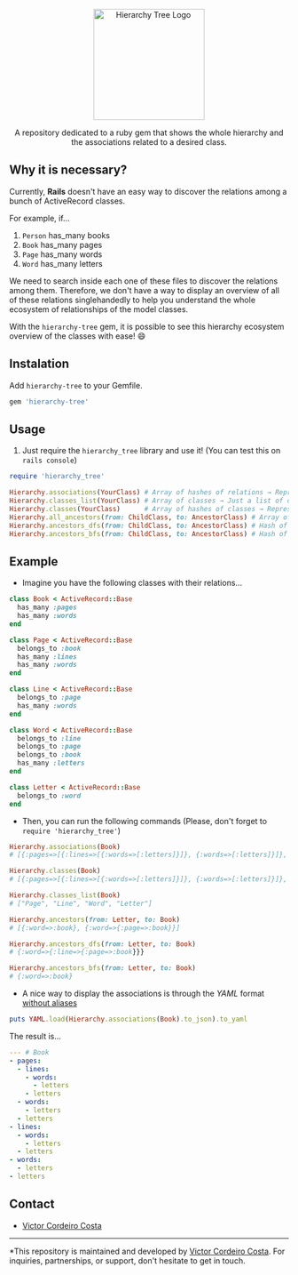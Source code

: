 <p align="center">
  <img src="https://i.imgur.com/gQlXIBG.png" alt="Hierarchy Tree Logo" width="200" height="200"/>
</p>

<p align="center">
A repository dedicated to a ruby gem that shows the whole hierarchy and the associations related to a desired class.
</p>

## Why it is necessary?

Currently, **Rails** doesn't have an easy way to discover the relations among a bunch of ActiveRecord classes.

For example, if...
1. `Person` has_many books
2. `Book` has_many pages
3. `Page` has_many words
4. `Word` has_many letters

We need to search inside each one of these files to discover the relations among them. Therefore, we don't have a way to display an overview of all of these relations singlehandedly to help you understand the whole ecosystem of relationships of the model classes.

With the `hierarchy-tree` gem, it is possible to see this hierarchy ecosystem overview of the classes with ease! :smile:

## Instalation

Add `hierarchy-tree` to your Gemfile.

```rb
gem 'hierarchy-tree'
```

## Usage

1. Just require the `hierarchy_tree` library and use it! (You can test this on `rails console`)

```rb
require 'hierarchy_tree'

Hierarchy.associations(YourClass) # Array of hashes of relations → Representing the hierarchy symbolized relations
Hierarchy.classes_list(YourClass) # Array of classes → Just a list of descendant classes, without representing the relations
Hierarchy.classes(YourClass)      # Array of hashes of classes → Representing the hierarchy of relations as stringified classes instead of symbolized relations
Hierarchy.all_ancestors(from: ChildClass, to: AncestorClass) # Array of relations → Representing all the possible paths starting from the ChildClass until it reaches AncestorClass
Hierarchy.ancestors_dfs(from: ChildClass, to: AncestorClass) # Hash of relations → Representing the ancestors hierarchy starting from the ChildClass until it reaches AncestorClass searching by Depth First Search
Hierarchy.ancestors_bfs(from: ChildClass, to: AncestorClass) # Hash of relations → Representing the ancestors hierarchy starting from the ChildClass until it reaches AncestorClass searching by Breadth First Search
```

## Example

* Imagine you have the following classes with their relations...

```rb
class Book < ActiveRecord::Base
  has_many :pages
  has_many :words
end

class Page < ActiveRecord::Base
  belongs_to :book
  has_many :lines
  has_many :words
end

class Line < ActiveRecord::Base
  belongs_to :page
  has_many :words
end

class Word < ActiveRecord::Base
  belongs_to :line
  belongs_to :page
  belongs_to :book
  has_many :letters
end

class Letter < ActiveRecord::Base
  belongs_to :word
end
```

* Then, you can run the following commands (Please, don't forget to `require 'hierarchy_tree'`)

```rb
Hierarchy.associations(Book)
# [{:pages=>[{:lines=>[{:words=>[:letters]}]}, {:words=>[:letters]}]}, {:words=>[:letters]}]

Hierarchy.classes(Book)
# [{:pages=>[{:lines=>[{:words=>[:letters]}]}, {:words=>[:letters]}]}, {:words=>[:letters]}]

Hierarchy.classes_list(Book)
# ["Page", "Line", "Word", "Letter"]

Hierarchy.ancestors(from: Letter, to: Book)
# [{:word=>:book}, {:word=>{:page=>:book}}]

Hierarchy.ancestors_dfs(from: Letter, to: Book)
# {:word=>{:line=>{:page=>:book}}}

Hierarchy.ancestors_bfs(from: Letter, to: Book)
# {:word=>:book}
```

* A nice way to display the associations is through the *YAML* format [without aliases](https://stackoverflow.com/questions/3981128/ruby-yaml-write-without-aliases/3990318)

```rb
puts YAML.load(Hierarchy.associations(Book).to_json).to_yaml
```

The result is...

```yml
--- # Book
- pages:
  - lines:
    - words:
      - letters
    - letters
  - words:
    - letters
  - letters
- lines:
  - words:
    - letters
  - letters
- words:
  - letters
- letters
```

## Contact

* [Victor Cordeiro Costa](https://www.linkedin.com/in/victor-costa-0bba7197/)

---

*This repository is maintained and developed by [Victor Cordeiro Costa](https://www.linkedin.com/in/victor-costa-0bba7197/). For inquiries, partnerships, or support, don't hesitate to get in touch.
